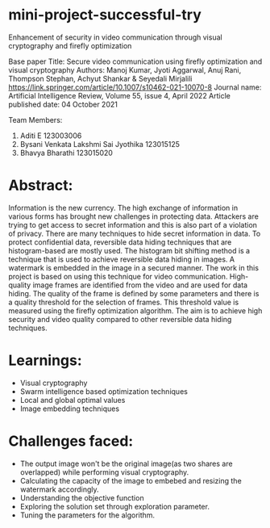 # mini-project-successful-try

Enhancement of security in video communication through visual cryptography and firefly optimization

Base paper Title: Secure video communication using firefly optimization and visual cryptography
Authors: Manoj Kumar, Jyoti Aggarwal, Anuj Rani, Thompson Stephan, Achyut Shankar & Seyedali Mirjalili
 https://link.springer.com/article/10.1007/s10462-021-10070-8
Journal name: Artificial Intelligence Review, Volume 55, issue 4, April 2022
Article published date: 04 October 2021

Team Members:
1. Aditi E 123003006
2. Bysani Venkata Lakshmi Sai Jyothika 123015125
3. Bhavya Bharathi 123015020

# Abstract:
Information is the new currency. The high exchange of information in various forms has brought new challenges in protecting data. Attackers are trying to get access to secret information and this is also part of a violation of privacy. There are many techniques to hide secret information in data. To protect confidential data, reversible data hiding techniques that are histogram-based are mostly used. The histogram bit shifting method is a technique that is used to achieve reversible data hiding in images. A watermark is embedded in the image in a secured manner. The work in this project is based on using this technique for video communication. High-quality image frames are identified from the video and are used for data hiding. The quality of the frame is defined by some parameters and there is a quality threshold for the selection of frames. This threshold value is measured using the firefly optimization algorithm. The aim is to achieve high security and video quality compared to other reversible data hiding techniques.

# Learnings:
- Visual cryptography
- Swarm intelligence based optimization techniques
- Local and global optimal values
- Image embedding techniques

# Challenges faced:
- The output image won't be the original image(as two shares are overlapped) while performing visual cryptography.
- Calculating the capacity of the image to embebed and resizing the watermark accordingly.
- Understanding the objective function
- Exploring the solution set through exploration parameter.
- Tuning the parameters for the algorithm.
